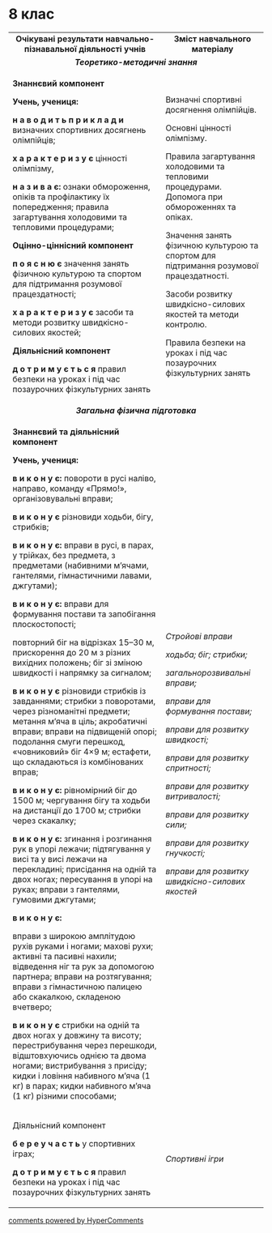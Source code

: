 <div id="hypercomments_widget" class="js-hypercomments-widget invisible"></div>

8 клас
=============================

<table>
         <tbody>
            <tr class="odd">
                <td align="center" width="60%"><strong>Очікувані результати навчально-пізнавальної діяльності учнів</strong></td>
                <td align="center" width="40%"><strong>Зміст навчального матеріалу </strong></td>
            </tr>
            <tr class="even">
                <td align="center" colspan="2"><em><strong>Теоретико-методичні знання</strong></em></td>
            </tr>
            <tr class="odd">
                <td align="left">
                    <p><strong>Знаннєвий компонент</strong></p>
                    <p><strong>Учень, учениця:</strong></p>
                    <p><strong>н а в о д и т ь п р и к л а д и</strong> визначних спортивних досягнень олімпійців;</p>
                    <p><strong>х а р а к т е р и з у є</strong> цінності олімпізму,</p>
                    <p><strong>н а з и в а є:</strong> ознаки обмороження, опіків та профілактику їх попередження; правила загартування холодовими та тепловими процедурами;</p>
                    <p><strong>Оцінно-ціннісний компонент</strong></p>
                    <p><strong>п о я с н ю є</strong> значення занять фізичною культурою та спортом для підтримання розумової працездатності;</p>
                    <p><strong>х а р а к т е р и з у є</strong> засоби та методи розвитку швидкісно-силових якостей;</p>
                    <p><strong>Діяльнісний компонент</strong></p>
                    <p><strong>д о т р и м у є т ь с я</strong> правил безпеки на уроках і під час позаурочних фізкультурних занять</p>
                </td>
                <td align="left">
                    <p>Визначні спортивні досягнення олімпійців.</p>
                    <p>Основні цінності олімпізму.</p>
                    <p>Правила загартування холодовими та тепловими процедурами. Допомога при обмороженнях та опіках.</p>
                    <p>Значення занять фізичною культурою та спортом для підтримання розумової працездатності.</p>
                    <p>Засоби розвитку швидкісно-силових якостей та методи контролю.</p>
                    <p>Правила безпеки на уроках і під час позаурочних фізкультурних занять</p>
                </td>
            </tr>
            <tr class="even">
                <td align="center" colspan="2"><em><strong>Загальна фізична підготовка</strong></em></td>
            </tr>
            <tr class="odd">
                <td align="left">
                    <p><strong>Знаннєвий та діяльнісний компонент</strong></p>
                    <p><strong>Учень, учениця:</strong></p>
                    <p><strong>в и к о н у є:</strong> повороти в русі наліво, направо, команду «Прямо!», організовувальні вправи;</p>
                    <p><strong>в и к о н у є</strong> різновиди ходьби, бігу, стрибків;</p>
                    <p><strong>в и к о н у є:</strong> вправи в русі, в парах, у трійках, без предмета, з предметами (набивними м’ячами, гантелями, гімнастичними лавами, джгутами);</p>
                    <p><strong>в и к о н у є:</strong> вправи для формування постави та запобігання плоскостопості;</p>
                    <p>повторний біг на відрізках 15–30 м, прискорення до 20 м з різних вихідних положень; біг зі зміною швидкості і напрямку за сигналом;</p>
                    <p><strong>в и к о н у є</strong> різновиди стрибків із завданнями; стрибки з поворотами, через різноманітні предмети; метання м’яча в ціль; акробатичні вправи; вправи на підвищеній опорі; подолання смуги перешкод, «човниковий» біг 4×9 м; естафети, що складаються із комбінованих вправ;</p>
                    <p><strong>в и к о н у є:</strong> рівномірний біг до 1500 м; чергування бігу та ходьби на дистанції до 1700 м; стрибки через скакалку;</p>
                    <p><strong>в и к о н у є:</strong> згинання і розгинання рук в упорі лежачи; підтягування у висі та у висі лежачи на перекладині; присідання на одній та двох ногах; пересування в упорі на руках; вправи з гантелями, гумовими джгутами;</p>
                    <p><strong>в и к о н у є:</strong></p>
                    <p>вправи з широкою амплітудою рухів руками і ногами; махові рухи; активні та пасивні нахили; відведення ніг та рук за допомогою партнера; вправи на розтягування; вправи з гімнастичною палицею або скакалкою, складеною вчетверо;</p>
                    <p><strong>в и к о н у є</strong> стрибки на одній та двох ногах у довжину та висоту; перестрибування через перешкоди, відштовхуючись однією та двома ногами; вистрибування з присіду; кидки і ловіння набивного м’яча (1 кг) в парах; кидки набивного м’яча (1 кг) різними способами;</p>
                </td>
                <td align="left">
                    <p><em>Стройові вправи</em></p>
                    <p><em>ходьба; біг; стрибки; </em></p>
                    <p><em>загальнорозвивальні вправи; </em></p>
                    <p><em>вправи для формування постави;</em></p>
                    <p><em>вправи для розвитку швидкості; </em></p>
                    <p><em>вправи для розвитку спритності; </em></p>
                    <p><em>вправи для розвитку витривалості; </em></p>
                    <p><em>вправи для розвитку сили;</em></p>
                    <p><em>вправи для розвитку гнучкості; </em></p>
                    <p><em>вправи для розвитку швидкісно-силових якостей </em></p>
                </td>
            </tr>
            <tr class="even">
                <td align="left">
                    <p>Діяльнісний компонент</p>
                    <p><strong>б е р е у ч а с т ь</strong> у спортивних іграх;</p>
                    <p><strong>д о т р и м у є т ь с я</strong> правил безпеки на уроках і під час позаурочних фізкультурних занять</p>
                </td>
                <td align="left"><em>Спортивні ігри</em></td>
            </tr>
        </tbody>
    </table>

<div class="js-hypercomments-container">
    <a href="http://hypercomments.com" class="hc-link" title="comments widget">comments powered by HyperComments</a>
</div>